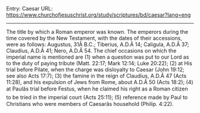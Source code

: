 Entry: Caesar
URL: https://www.churchofjesuschrist.org/study/scriptures/bd/caesar?lang=eng

---

The title by which a Roman emperor was known. The emperors during the time covered by the New Testament, with the dates of their accessions, were as follows: Augustus, 31Â B.C.; Tiberius, A.D.Â 14; Caligula, A.D.Â 37; Claudius, A.D.Â 41; Nero, A.D.Â 54. The chief occasions on which the imperial name is mentioned are (1) when a question was put to our Lord as to the duty of paying tribute (Matt. 22:17; Mark 12:14; Luke 20:22); (2) at His trial before Pilate, when the charge was disloyalty to Caesar (John 19:12; see also Acts 17:7); (3) the famine in the reign of Claudius, A.D.Â 47 (Acts 11:28), and his expulsion of Jews from Rome, about A.D.Â 50 (Acts 18:2); (4) at Paulâs trial before Festus, when he claimed his right as a Roman citizen to be tried in the imperial court (Acts 25:11); (5) reference made by Paul to Christians who were members of Caesarâs household (Philip. 4:22).
